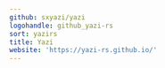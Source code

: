 ```yaml
---
github: sxyazi/yazi
logohandle: github_yazi-rs
sort: yazirs
title: Yazi
website: 'https://yazi-rs.github.io/'
---
```

